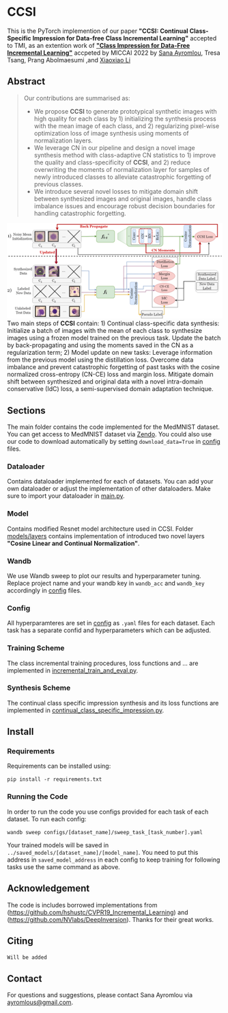 # CCSI

This is the PyTorch implemention of our paper **"CCSI: Continual Class-Specific Impression for Data-free Class
Incremental Learning"** accepted to TMI, as an extention work of [**"Class Impression for Data-Free Incremental
Learning"**](https://link.springer.com/chapter/10.1007/978-3-031-16440-8_31) accpeted by MICCAI 2022
by [Sana Ayromlou](https://github.com/sanaAyrml), Tresa Tsang, Prang Abolmaesumi
,and [Xiaoxiao Li](https://xxlya.github.io/xiaoxiao/)

## Abstract

> Our contributions are summarised as:
> - We propose **CCSI** to generate prototypical synthetic images with high quality for each class by 1) initializing
    the synthesis process with the mean image of each class, and 2) regularizing pixel-wise optimization loss of image
    synthesis using moments of normalization layers.
> - We leverage CN in our pipeline and design a novel image synthesis method with class-adaptive CN statistics to 1)
    improve the quality and class-specificity of **CCSI**, and 2) reduce overwriting the moments of normalization layer
    for samples of newly introduced classes to alleviate catastrophic forgetting of previous classes.
> - We introduce several novel losses to mitigate domain shift between synthesized images and original images, handle
    class imbalance issues and encourage robust decision boundaries for handling catastrophic forgetting.

![avatar](./images/main_image.png)
Two main steps of **CCSI** contain: 1) Continual class-specific data synthesis: Initialize a batch of images with the
mean of each class to synthesize images using a frozen model trained on the previous task. Update the batch by
back-propagating and using the moments saved in the CN as a regularization term; 2) Model update on new tasks: Leverage
information from the previous model using the distillation loss. Overcome data imbalance and prevent catastrophic
forgetting of past tasks with the cosine normalized cross-entropy (CN-CE) loss and margin loss. Mitigate domain shift
between synthesized and original data with a novel intra-domain conservative (IdC) loss, a semi-supervised domain
adaptation technique.

## Sections

The main folder contains the code implemented for the MedMNIST dataset. You can get access to MedMNIST dataset
via [Zendo](https://doi.org/10.5281/zenodo.6496656). You could also use our code to download automatically by
setting `download_data=True` in [config](configs) files.

### Dataloader
Contains dataloader implemented for each of datasets. You can add your own dataloader or adjust the implementation of other dataloaders. Make sure to import your dataloader in [main.py](main.py).
### Model
Contains modified Resnet model architecture used in CCSI. Folder [models/layers](models/layers) contains implementation of introduced two novel layers **"Cosine Linear and Continual Normalization"**.
### Wandb
We use Wandb sweep to plot our results and hyperparameter tuning. Replace project name and your wandb key in `wandb_acc` and `wandb_key` accordingly in [config](configs) files.
### Config
All hyperparamteres are set in [config](configs) as `.yaml` files for each dataset. Each task has a separate confid and hyperparameters which can be adjusted.
### Training Scheme
The class incremental training procedures, loss functions and ... are implemented in [incremental_train_and_eval.py](incremental_train_and_eval.py).
### Synthesis Scheme
The continual class specific impression synthesis and its loss functions are implemented in [continual_class_specific_impression.py](data_synthesis/continual_class_specific_impression.py).
## Install
### Requirements

Requirements can be installed using:
```
pip install -r requirements.txt
```
### Running the Code
In order to run the code you use configs provided for each task of each dataset. To run each config:

```
wandb sweep configs/[dataset_name]/sweep_task_[task_number].yaml
```
Your trained models will be saved in `../saved_models/[dataset_name]/[model_name]`. You need to put this address in `saved_model_address` in each config to keep training for following tasks use the same command as above.

## Acknowledgement

The code is includes borrowed implementations from (https://github.com/hshustc/CVPR19_Incremental_Learning)
and (https://github.com/NVlabs/DeepInversion). Thanks for their great works.

## Citing

```
Will be added
```

## Contact

For questions and suggestions, please contact Sana Ayromlou via ayromlous@gmail.com.
